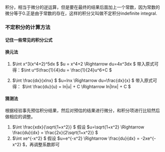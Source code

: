 积分，相当于微分的逆运算，但是要在最终的结果后面加上一个常数，因为常数的微分等于0.正是由于常数的存在，这样的积分又叫做不定积分indefinite integral.
### 不定积分的计算方法

#### 记住一些常见的积分公式

#### 换元法

1. $\int x^3(x^4+2)^5dx $
$u = x^4+2 \Rightarrow du=4x^3dx $
带入原式可得：$\int u^5\frac{1}{4}du = \frac{1}{24}u^6+C $ 

2. $\int \frac{dx}{xlnx} $
$u=lnx \Rightarrow du=\frac{dx}{x} $
带入原式可得： $\int \frac{du}{u} = ln|u| + C \Rightarrow ln|lnx| + C $



#### 猜测法

根据经验事先预估积分结果，然后对预估的结果进行微分，和积分项进行比较然后做相应的调整。
1. $\int \frac{xdx}{\sqrt{1+x^2}} $
假设 $u=\sqrt{1+x^2} \Rightarrow \frac{du}{dx} = \frac{2x}{2\sqrt{1+x^2}} $
2. $\int xe^{-x^2} $
假设 $u=e^{-x^2} \Rightarrow \frac{du}{dx} = -2xe^{-x^2} $，再调整系数即可